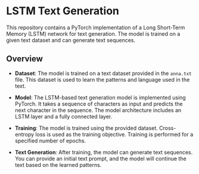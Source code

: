 # LSTM Text Generation

This repository contains a PyTorch implementation of a Long Short-Term Memory (LSTM) network for text generation. The model is trained on a given text dataset and can generate text sequences.

## Overview

- **Dataset**: The model is trained on a text dataset provided in the `anna.txt` file. This dataset is used to learn the patterns and language used in the text.

- **Model**: The LSTM-based text generation model is implemented using PyTorch. It takes a sequence of characters as input and predicts the next character in the sequence. The model architecture includes an LSTM layer and a fully connected layer.

- **Training**: The model is trained using the provided dataset. Cross-entropy loss is used as the training objective. Training is performed for a specified number of epochs.

- **Text Generation**: After training, the model can generate text sequences. You can provide an initial text prompt, and the model will continue the text based on the learned patterns.

